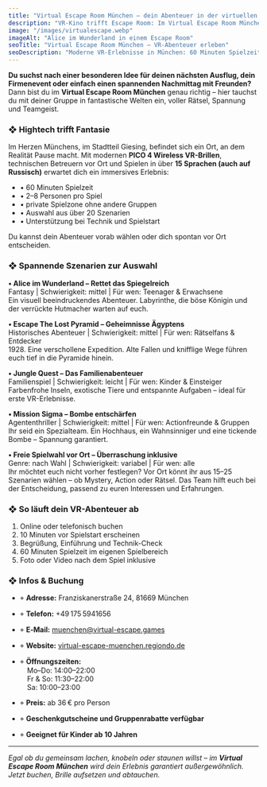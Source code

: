 ```yaml
---
title: "Virtual Escape Room München – dein Abenteuer in der virtuellen Realität"
description: "VR-Kino trifft Escape Room: Im Virtual Escape Room München erwartet dich ein unvergessliches Abenteuer mit moderner Technik und spannenden Welten – für Freunde, Familien, Paare und Teams."
image: "/images/virtualescape.webp"
imageAlt: "Alice im Wunderland in einem Escape Room"
seoTitle: "Virtual Escape Room München – VR-Abenteuer erleben"
seoDescription: "Moderne VR-Erlebnisse in München: 60 Minuten Spielzeit, über 20 Szenarien zur Auswahl, ab 36 € pro Person. Jetzt buchen."
---
```


**Du suchst nach einer besonderen Idee für deinen nächsten Ausflug, dein Firmenevent oder einfach einen spannenden Nachmittag mit Freunden?**  
Dann bist du im **Virtual Escape Room München** genau richtig – hier tauchst du mit deiner Gruppe in fantastische Welten ein, voller Rätsel, Spannung und Teamgeist.

### ❖ Hightech trifft Fantasie

Im Herzen Münchens, im Stadtteil Giesing, befindet sich ein Ort, an dem Realität Pause macht. Mit modernen **PICO 4 Wireless VR-Brillen**, technischen Betreuern vor Ort und Spielen in über **15 Sprachen (auch auf Russisch)** erwartet dich ein immersives Erlebnis:

- • 60 Minuten Spielzeit  
- • 2–8 Personen pro Spiel  
- • private Spielzone ohne andere Gruppen  
- • Auswahl aus über 20 Szenarien  
- • Unterstützung bei Technik und Spielstart  

Du kannst dein Abenteuer vorab wählen oder dich spontan vor Ort entscheiden.

### ❖ Spannende Szenarien zur Auswahl

**• Alice im Wunderland – Rettet das Spiegelreich**  
Fantasy | Schwierigkeit: mittel | Für wen: Teenager & Erwachsene  
Ein visuell beeindruckendes Abenteuer. Labyrinthe, die böse Königin und der verrückte Hutmacher warten auf euch.

**• Escape The Lost Pyramid – Geheimnisse Ägyptens**  
Historisches Abenteuer | Schwierigkeit: mittel | Für wen: Rätselfans & Entdecker  
1928. Eine verschollene Expedition. Alte Fallen und knifflige Wege führen euch tief in die Pyramide hinein.

**• Jungle Quest – Das Familienabenteuer**  
Familienspiel | Schwierigkeit: leicht | Für wen: Kinder & Einsteiger  
Farbenfrohe Inseln, exotische Tiere und entspannte Aufgaben – ideal für erste VR-Erlebnisse.

**• Mission Sigma – Bombe entschärfen**  
Agententhriller | Schwierigkeit: mittel | Für wen: Actionfreunde & Gruppen  
Ihr seid ein Spezialteam. Ein Hochhaus, ein Wahnsinniger und eine tickende Bombe – Spannung garantiert.

**• Freie Spielwahl vor Ort – Überraschung inklusive**  
Genre: nach Wahl | Schwierigkeit: variabel | Für wen: alle  
Ihr möchtet euch nicht vorher festlegen? Vor Ort könnt ihr aus 15–25 Szenarien wählen – ob Mystery, Action oder Rätsel. Das Team hilft euch bei der Entscheidung, passend zu euren Interessen und Erfahrungen.

### ❖ So läuft dein VR-Abenteuer ab

1. Online oder telefonisch buchen  
2. 10 Minuten vor Spielstart erscheinen  
3. Begrüßung, Einführung und Technik-Check  
4. 60 Minuten Spielzeit im eigenen Spielbereich  
5. Foto oder Video nach dem Spiel inklusive

### ❖ Infos & Buchung

- ⌖ **Adresse:** Franziskanerstraße 24, 81669 München  
- ⌖ **Telefon:** +49 175 5941656  
- ⌖ **E‑Mail:** muenchen@virtual-escape.games  
- ⌖ **Website:** [virtual-escape-muenchen.regiondo.de](https://virtual-escape-muenchen.regiondo.de)  

- ⌖ **Öffnungszeiten:**  
 Mo–Do: 14:00–22:00  
 Fr & So: 11:30–22:00  
 Sa: 10:00–23:00  

- ⌖ **Preis:** ab 36 € pro Person  
- ⌖ **Geschenkgutscheine und Gruppenrabatte verfügbar**  
- ⌖ **Geeignet für Kinder ab 10 Jahren**

---

_Egal ob du gemeinsam lachen, knobeln oder staunen willst – im **Virtual Escape Room München** wird dein Erlebnis garantiert außergewöhnlich. Jetzt buchen, Brille aufsetzen und abtauchen._
